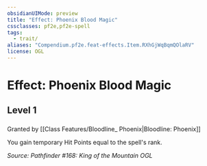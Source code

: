 ```yaml
---
obsidianUIMode: preview
title: "Effect: Phoenix Blood Magic"
cssclasses: pf2e,pf2e-spell
tags:
  - trait/
aliases: "Compendium.pf2e.feat-effects.Item.RXhGjWqBqmQOlaRV"
license: OGL
---
```

# Effect: Phoenix Blood Magic
## Level 1
### 






Granted by [[Class Features/Bloodline_ Phoenix|Bloodline: Phoenix]]

You gain temporary Hit Points equal to the spell's rank.

*Source: Pathfinder #168: King of the Mountain*
*OGL*